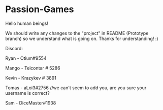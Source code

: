 # Passion-Games

Hello human beings!

We should write any changes to the "project" in README (Prototype branch) so we understand what is going on.
Thanks for understanding! :)

Discord:

Ryan - Otium#9554

Mango - Telcontar # 5286

Kevin - Krazykev # 3891

Tomas - aLoi3#2756 //we can't seem to add you, are you sure your username is correct?

Sam - DiceMaster#1938
